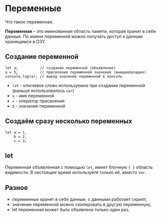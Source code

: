 # Переменные
Что такое переменная.

**Переменная** &ndash; это именованная область памяти, которая хранит в себе данные. По имени переменной можно получать доступ к данным хранящимся в ОЗУ.

## Создание переменной

    let a;          // создание переменной (объявление)
    a = 5;          // присвоение переменной значения (инициализация)
    console.log(a); // вывод значения переменной в консоль

- `let` - ключевое слово используемое при создании переменной (раньше использовалось `var`)
- `a`   - имя переменной
- `=`   - оператор присвоения
- `5`   - значение переменной

## Создаём сразу несколько переменных

    let a = 1,
        b = 2,
        c = 3;

## let
Переменная объявленная с помощью `let`, имеет блочную `{ }` область видимости. В настоящее время используйте только её, вместо `var`.

## Разное
- переменные хранят в себе данные, с данными работает скрипт,
- значение переменной можно скопировать в другую переменную,
- let переменная может быть объявлена только один раз.
